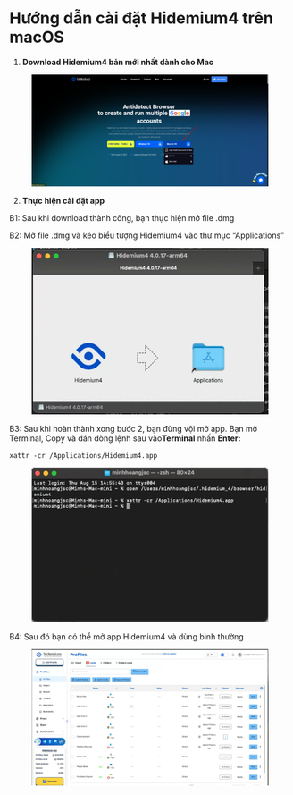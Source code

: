 # Hướng dẫn cài đặt Hidemium4 trên macOS

1. **Download Hidemium4 bản mới nhất dành cho Mac**

<figure><img src=".gitbook/assets/image (153).png" alt=""><figcaption></figcaption></figure>

2. **Thực hiện cài đặt app**

B1: Sau khi download thành công, bạn thực hiện mở file .dmg

B2: Mở file .dmg và kéo biểu tượng Hidemium4 vào thư mục “Applications”

<figure><img src=".gitbook/assets/image (151).png" alt=""><figcaption></figcaption></figure>

B3: Sau khi hoàn thành xong bước 2, bạn đừng vội mở app. Bạn mở Terminal, Copy và dán dòng lệnh sau vào**Terminal** nhấn **Enter:**

```
xattr -cr /Applications/Hidemium4.app
```

<figure><img src=".gitbook/assets/image (152).png" alt=""><figcaption></figcaption></figure>

B4: Sau đó bạn có thể mở app Hidemium4 và dùng bình thường

<figure><img src=".gitbook/assets/image (154).png" alt=""><figcaption></figcaption></figure>

